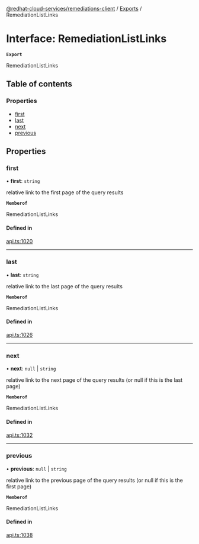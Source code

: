 [@redhat-cloud-services/remediations-client](../README.md) / [Exports](../modules.md) / RemediationListLinks

# Interface: RemediationListLinks

**`Export`**

RemediationListLinks

## Table of contents

### Properties

- [first](RemediationListLinks.md#first)
- [last](RemediationListLinks.md#last)
- [next](RemediationListLinks.md#next)
- [previous](RemediationListLinks.md#previous)

## Properties

### first

• **first**: `string`

relative link to the first page of the query results

**`Memberof`**

RemediationListLinks

#### Defined in

[api.ts:1020](https://github.com/RedHatInsights/javascript-clients/blob/main/packages/remediations/api.ts#L1020)

___

### last

• **last**: `string`

relative link to the last page of the query results

**`Memberof`**

RemediationListLinks

#### Defined in

[api.ts:1026](https://github.com/RedHatInsights/javascript-clients/blob/main/packages/remediations/api.ts#L1026)

___

### next

• **next**: ``null`` \| `string`

relative link to the next page of the query results (or null if this is the last page)

**`Memberof`**

RemediationListLinks

#### Defined in

[api.ts:1032](https://github.com/RedHatInsights/javascript-clients/blob/main/packages/remediations/api.ts#L1032)

___

### previous

• **previous**: ``null`` \| `string`

relative link to the previous page of the query results (or null if this is the first page)

**`Memberof`**

RemediationListLinks

#### Defined in

[api.ts:1038](https://github.com/RedHatInsights/javascript-clients/blob/main/packages/remediations/api.ts#L1038)
